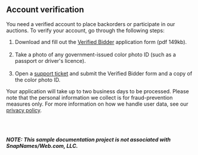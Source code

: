 ## Account verification
You need a verified account to place backorders or participate in our auctions. To verify your account, go through the following steps:

1. Download and fill out the [Verified Bidder](https://snapnames.com/files/Snapnames_Verified_Bidder_Form.pdf) application form (pdf 149kb).
<br></br> 
2. Take a photo of any government-issued color photo ID (such as a passport or driver's licence).
<br></br> 
3. Open a [support ticket](https://snapnames.com/support) and submit the Verified Bidder form and a copy of the color photo ID.

Your application will take up to two business days to be processed. Please note that the personal information we collect is for fraud-prevention measures only. For more information on how we handle user data, see our [privacy policy](https://www.example.com).

<br></br> 

**_NOTE: This sample documentation project is not associated with SnapNames/Web.com, LLC._** 
<br></br> 